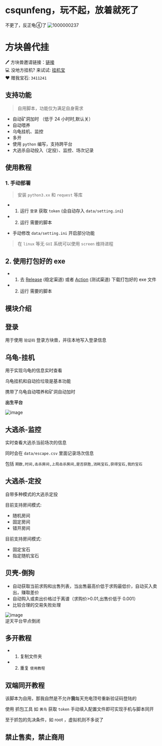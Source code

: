 # csqunfeng，玩不起，放着就死了
不更了，反正龟④了
![1000000237](https://github.com/lswlc33/autoFunBlock/assets/86835895/08fb9b5a-0c52-4f63-b2f6-be95ea2fd787)


# 方块兽代挂


🖊 方块兽邀请链接：[链接](http://s.jqsjgwb.cn/wx/s?_co=3411241&_st=v11FksFriends&_v=v11&_chan=90585)  
💻 没地方挂机? 来试试: [挂机宝](https://www.beishaoidc.cn/aff/RQWPTPZP)  
❤ 赠我宝石: `3411241`

## 支持功能

> 自用脚本，功能仅为满足自身需求

-   自动矿洞加时 （低于 24 小时时,默认关）
-   自动喂养
-   乌龟挂机、监控
-   多开
-   使用 `python` 编写，支持跨平台
-   大逃杀自动投入（定投）、监控、场次记录

## 使用教程

### 1. 手动部署

> 安装 `python3.xx` 和 `request` 等库

-   1. 运行 `登录` 获取 `token` (会自动存入 `data/setting.ini`)
-   2. 运行 需要的脚本

-   手动修改 `data/setting.ini` 开启部分功能

> 在 `linux` 等无 `GUI` 系统可以使用 `screen` 维持进程

## 2. 使用打包好的 exe

-   1. 去 [Release](https://github.com/lswlc33/autoFunBlock/releases/latest) (稳定渠道) 或者 [Action](https://github.com/lswlc33/autoFunBlock/actions) (测试渠道) 下载打包好的 exe 文件
-   2. 运行 需要的脚本

## 模块介绍

## 登录

用于使用 `验证码` 登录方块兽，并往本地写入登录信息

## 乌龟-挂机

用于实现乌龟的信息实时查看

乌龟挂机和自动捡垃圾是基本功能

携带了乌龟自动喂养和矿洞自动加时

**出生平台**

![image](https://github.com/lswlc33/autoFunBlock/assets/86835895/392e325a-ea9b-40b4-a9e7-42689920cce9)


## 大逃杀-监控

实时查看大逃杀当前场次的信息

同时会在 `data/escape.csv` 里面记录场次信息

包括 `期数,时间,击杀房间,上局击杀房间,是否获胜,消耗宝石,获得宝石,我的宝石`

## 大逃杀-定投

自带多种模式的大逃杀定投

目前支持房间模式:

-   随机房间
-   固定房间
-   错开房间

目前支持房间模式:

-   固定宝石
-   指定随机宝石

## 贝壳-倒狗

-   自动获取当前求购和出售列表，当出售最高价低于求购最低价，自动买入卖出，赚取差价
-   自动购入或卖出价格过于离谱（求购价>0.01,出售价低于 0.001）
-   比较合理的交易失败处理

  ![image](https://github.com/lswlc33/autoFunBlock/assets/86835895/cec1a07c-b0b0-49aa-81b9-1cfbce527ed6)  
逆天平台早点倒闭

## 多开教程

-   1. 复制文件夹
-   2. 重复 `使用教程`

## 双端同开教程

该脚本为自用，那我自然是不允许**我**每天充电顶号重新验证码登陆的

使用 抓包工具 如 `黄鸟` 获取 `token` 手动填入配置文件即可实现手机与脚本同开

至于抓包的先决条件，如 root ，虚拟机则不多说了

## 禁止售卖，禁止商用

